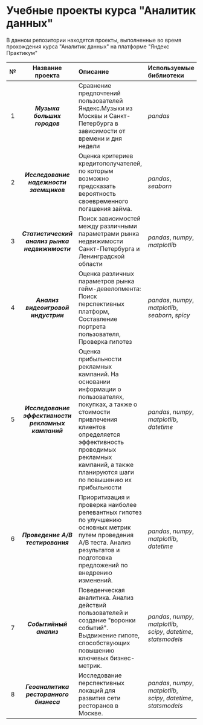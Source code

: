 # Учебные проекты курса "Аналитик данных"

В данном репозитории находятся проекты, выполненные во время прохождения курса "Аналитик данных" на платформе "Яндекс Практикум"

| № | Название проекта | Описание | Используемые библиотеки |Ссылки| 
|:-:|:----------------:|:---------|:------------------------|:----:|
|1|***Музыка больших городов***|Сравнение предпочтений пользователей Яндекс.Музыки из Москвы и Санкт-Петербурга в зависимости от времени и дня недели|*pandas*|[Readme.md](https://github.com/fomichev-a-d/yandex_practicum_projects/blob/cede83615111d8a1179e368e7d6efe733cc58fc0/1%20-%20big_cities_music/Readme.md)|
|2|***Исследование надежности заемщиков***|Оценка критериев кредитополучателей, по которым возможно предсказать вероятность своевременного погашения займа.|*pandas*, *seaborn*|[Readme.md](https://github.com/fomichev-a-d/yandex_practicum_projects/blob/cede83615111d8a1179e368e7d6efe733cc58fc0/2%20-%20borrower_reliability/Readme.md)|
|3|***Статистический анализ рынка недвижимости***|Поиск зависимостей между различными параметрами рынка недвижимости Санкт-Петербурга и Ленинградской области|*pandas*, *numpy*, *matplotlib*|[Readme.md](https://github.com/fomichev-a-d/yandex_practicum_projects/blob/cede83615111d8a1179e368e7d6efe733cc58fc0/3%20-%20real_estate/Readme.md)|
|4|***Анализ видеоигровой индустрии***|Оценка различных параметров рынка гейм-девелопмента: Поиск перспективных платформ, Составление портрета пользователя, Проверка гипотез|*pandas*, *numpy*, *matplotlib*, *seaborn*, *spicy*|[Readme.md](https://github.com/fomichev-a-d/yandex_practicum_projects/blob/cede83615111d8a1179e368e7d6efe733cc58fc0/4%20-%20gamedev/Readme.md)|
|5|***Исследование эффективности рекламных кампаний***|Оценка прибыльности рекламных кампаний. На основании информации о пользователях, покупках, а также о стоимости привлечения клиентов определяется эффективность проводимых рекламных кампаний, а также планируются шаги по повышению их прибыльности|*pandas*, *numpy*, *matplotlib*, *datetime*|[Readme.md](https://github.com/fomichev-a-d/yandex_practicum_projects/blob/cede83615111d8a1179e368e7d6efe733cc58fc0/5%20-%20marketing/Readme.md)|
|6|***Проведение A/B тестирования***|Приоритизация и проверка наиболее релевантных гипотез по улучшению основных метрик путем проведения A/B теста. Анализ результатов и подготовка предложений по внедрению изменений.|*pandas*, *numpy*, *matplotlib*, *datetime*|[Readme.md](https://github.com/fomichev-a-d/yandex_practicum_projects/blob/cede83615111d8a1179e368e7d6efe733cc58fc0/6%20-%20A-B_test/Readme.md)|
|7|***Событийный анализ***|Поведенческая аналитика. Анализ действий пользователей и создание "воронки событий". Выдвижение гипоте, способствующих повышению ключевых бизнес-метрик.|*pandas*, *numpy*, *matplotlib*, *scipy*, *datetime*, *statsmodels*|[Readme.md](https://github.com/fomichev-a-d/yandex_practicum_projects/blob/cede83615111d8a1179e368e7d6efe733cc58fc0/7%20-%20event-based_analysis/Readme.md)|
|8|***Геоаналитика ресторанного бизнеса***|Исследование перспективных локаций для развития сети ресторанов в Москве.|*pandas*, *numpy*, *matplotlib*, *scipy*, *datetime*, *statsmodels*|[Readme.md](https://github.com/fomichev-a-d/yandex_practicum_projects/blob/cede83615111d8a1179e368e7d6efe733cc58fc0/8%20-%20restaurants/Readme.md)|
